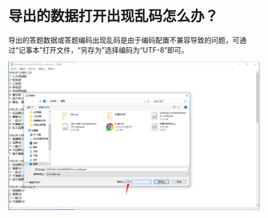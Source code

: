 # 导出的数据打开出现乱码怎么办？

导出的答题数据或答题编码出现乱码是由于编码配置不兼容导致的问题，可通过“记事本”打开文件，“另存为”选择编码为“UTF-8”即可。

![&#x89E3;&#x51B3;&#x4E71;&#x7801;&#x95EE;&#x9898;](../.gitbook/assets/image%20%28233%29.png)

